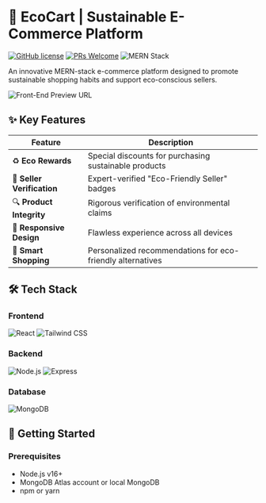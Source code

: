 # 🌱 EcoCart | Sustainable E-Commerce Platform

[![GitHub license](https://img.shields.io/badge/license-MIT-blue.svg)](https://github.com/MohamedRamadan200224/ecocart/blob/main/LICENSE)
[![PRs Welcome](https://img.shields.io/badge/PRs-welcome-brightgreen.svg)](https://github.com/MohamedRamadan200224/ecocart/pulls)
![MERN Stack](https://img.shields.io/badge/MERN-Full%20Stack-green)

An innovative MERN-stack e-commerce platform designed to promote sustainable shopping habits and support eco-conscious sellers.

![Front-End Preview URL](https://eco-friendly-ecommerce.vercel.app) <!-- Replace with actual project screenshot -->

## ✨ Key Features

| Feature | Description |
|---------|-------------|
| ♻ **Eco Rewards** | Special discounts for purchasing sustainable products |
| 🌿 **Seller Verification** | Expert-verified "Eco-Friendly Seller" badges |
| 🔍 **Product Integrity** | Rigorous verification of environmental claims |
| 📱 **Responsive Design** | Flawless experience across all devices |
| 🛒 **Smart Shopping** | Personalized recommendations for eco-friendly alternatives |

## 🛠️ Tech Stack

### Frontend
<p>
  <img src="https://img.shields.io/badge/React-20232A?style=for-the-badge&logo=react&logoColor=61DAFB" alt="React">
  <img src="https://img.shields.io/badge/Tailwind_CSS-38B2AC?style=for-the-badge&logo=tailwind-css&logoColor=white" alt="Tailwind CSS">
</p>

### Backend
<p>
  <img src="https://img.shields.io/badge/Node.js-339933?style=for-the-badge&logo=nodedotjs&logoColor=white" alt="Node.js">
  <img src="https://img.shields.io/badge/Express.js-000000?style=for-the-badge&logo=express&logoColor=white" alt="Express">
</p>

### Database
<p>
  <img src="https://img.shields.io/badge/MongoDB-4EA94B?style=for-the-badge&logo=mongodb&logoColor=white" alt="MongoDB">
</p>

## 🚀 Getting Started

### Prerequisites
- Node.js v16+
- MongoDB Atlas account or local MongoDB
- npm or yarn
